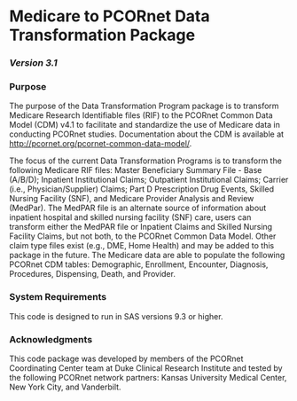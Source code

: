 # Medicare to PCORnet Data Transformation Package
### *Version 3.1*

### Purpose

The purpose of the Data Transformation Program package is to transform Medicare Research Identifiable files (RIF) to the PCORnet Common Data Model (CDM) v4.1 to facilitate and standardize the use of Medicare data in conducting PCORnet studies. Documentation about the CDM is available at http://pcornet.org/pcornet-common-data-model/. 

The focus of the current Data Transformation Programs is to transform the following Medicare RIF files: Master Beneficiary Summary File - Base (A/B/D); Inpatient Institutional Claims; Outpatient Institutional Claims; Carrier (i.e., Physician/Supplier) Claims; Part D Prescription Drug Events, Skilled Nursing Facility (SNF), and Medicare Provider Analysis and Review (MedPar). The MedPAR file is an alternate source of information about inpatient hospital and skilled nursing facility (SNF) care, users can transform either the MedPAR file or Inpatient Claims and Skilled Nursing Facility Claims, but not both, to the PCORnet Common Data Model. Other claim type files exist (e.g., DME, Home Health) and may be added to this package in the future. The Medicare data are able to populate the following PCORnet CDM tables: Demographic, Enrollment, Encounter, Diagnosis, Procedures, Dispensing, Death, and Provider. 

### System Requirements

This code is designed to run in SAS versions 9.3 or higher.

### Acknowledgments

This code package was developed by members of the PCORnet Coordinating Center team at Duke Clinical Research Institute and tested by the following PCORnet network partners: Kansas University Medical Center, New York City, and Vanderbilt.  

